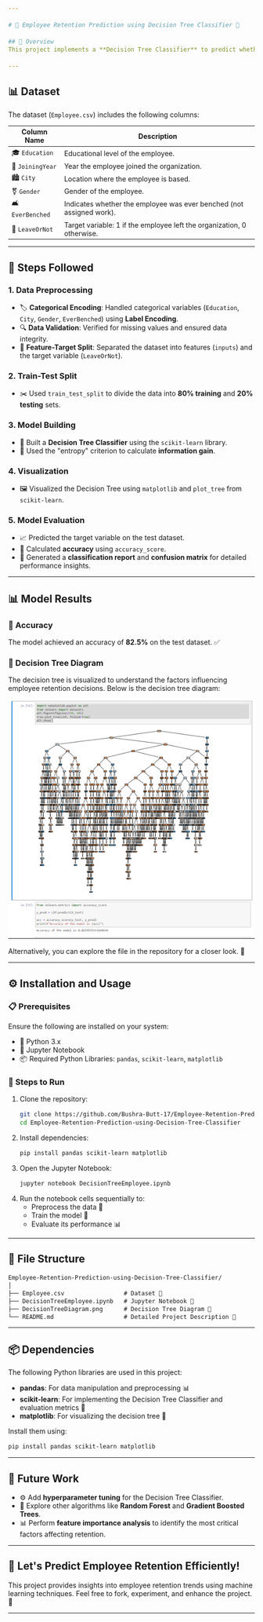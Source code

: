 ```yaml
---

# 🌟 Employee Retention Prediction using Decision Tree Classifier 🌳

## 📝 Overview
This project implements a **Decision Tree Classifier** to predict whether an employee will leave the organization (`LeaveOrNot`) based on their attributes. The dataset is preprocessed using **Label Encoding**, and the model's performance is evaluated through a train-test split. The decision tree is visualized to understand the decision-making process. 🌟

---
```


## 📊 Dataset
The dataset (`Employee.csv`) includes the following columns:

| Column Name       | Description                                                                 |
|--------------------|-----------------------------------------------------------------------------|
| 🎓 `Education`        | Educational level of the employee.                                         |
| 📅 `JoiningYear`      | Year the employee joined the organization.                                 |
| 🏙️ `City`             | Location where the employee is based.                                      |
| ⚧ `Gender`           | Gender of the employee.                                                   |
| 🛋️ `EverBenched`      | Indicates whether the employee was ever benched (not assigned work).       |
| 🚪 `LeaveOrNot`       | Target variable: 1 if the employee left the organization, 0 otherwise.     |

---

## 🔧 Steps Followed
### 1. **Data Preprocessing**
- 🏷️ **Categorical Encoding**: Handled categorical variables (`Education`, `City`, `Gender`, `EverBenched`) using **Label Encoding**.
- 🔍 **Data Validation**: Verified for missing values and ensured data integrity.
- 🎯 **Feature-Target Split**: Separated the dataset into features (`inputs`) and the target variable (`LeaveOrNot`).

### 2. **Train-Test Split**
- ✂️ Used `train_test_split` to divide the data into **80% training** and **20% testing** sets.

### 3. **Model Building**
- 🌲 Built a **Decision Tree Classifier** using the `scikit-learn` library.
- 📏 Used the "entropy" criterion to calculate **information gain**.

### 4. **Visualization**
- 🖼️ Visualized the Decision Tree using `matplotlib` and `plot_tree` from `scikit-learn`.

### 5. **Model Evaluation**
- 📈 Predicted the target variable on the test dataset.
- 🎯 Calculated **accuracy** using `accuracy_score`.
- 📝 Generated a **classification report** and **confusion matrix** for detailed performance insights.

---

## 📊 Model Results
### 🔑 Accuracy
The model achieved an accuracy of **82.5%** on the test dataset. ✅

### 🌳 Decision Tree Diagram
The decision tree is visualized to understand the factors influencing employee retention decisions. Below is the decision tree diagram:

![Decision Tree Diagram](DecisionTreeDiagram.png)

Alternatively, you can explore the file in the repository for a closer look. 👀

---

## ⚙️ Installation and Usage
### 📋 Prerequisites
Ensure the following are installed on your system:
- 🐍 Python 3.x
- 📘 Jupyter Notebook
- 📦 Required Python Libraries: `pandas`, `scikit-learn`, `matplotlib`

### 🚀 Steps to Run
1. Clone the repository:
   ```bash
   git clone https://github.com/Bushra-Butt-17/Employee-Retention-Prediction-using-Decision-Tree-Classifier.git
   cd Employee-Retention-Prediction-using-Decision-Tree-Classifier
   ```
2. Install dependencies:
   ```bash
   pip install pandas scikit-learn matplotlib
   ```
3. Open the Jupyter Notebook:
   ```bash
   jupyter notebook DecisionTreeEmployee.ipynb
   ```
4. Run the notebook cells sequentially to:
   - Preprocess the data 🧹
   - Train the model 🧠
   - Evaluate its performance 📊

---

## 📂 File Structure
```
Employee-Retention-Prediction-using-Decision-Tree-Classifier/
│
├── Employee.csv                 # Dataset 📄
├── DecisionTreeEmployee.ipynb   # Jupyter Notebook 📒
├── DecisionTreeDiagram.png      # Decision Tree Diagram 🌳
└── README.md                    # Detailed Project Description 📝
```

---

## 📦 Dependencies
The following Python libraries are used in this project:
- **pandas**: For data manipulation and preprocessing 📊
- **scikit-learn**: For implementing the Decision Tree Classifier and evaluation metrics 🌲
- **matplotlib**: For visualizing the decision tree 🎨

Install them using:
```bash
pip install pandas scikit-learn matplotlib
```

---

## 🔮 Future Work
- ⚙️ Add **hyperparameter tuning** for the Decision Tree Classifier.
- 🌳 Explore other algorithms like **Random Forest** and **Gradient Boosted Trees**.
- 📊 Perform **feature importance analysis** to identify the most critical factors affecting retention.

---

## 🌟 Let's Predict Employee Retention Efficiently!

This project provides insights into employee retention trends using machine learning techniques. Feel free to fork, experiment, and enhance the project. 🤝

---
